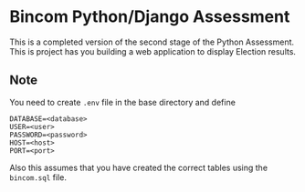 # Bincom Python/Django Assessment

This is a completed version of the second stage of the Python Assessment. This is project has you building a web application to display Election results.

## Note
You need to create `.env` file in the base directory and define 
```env
DATABASE=<database>
USER=<user>
PASSWORD=<password>
HOST=<host>
PORT=<port>
```

Also this assumes that you have created the correct tables using the `bincom.sql` file.